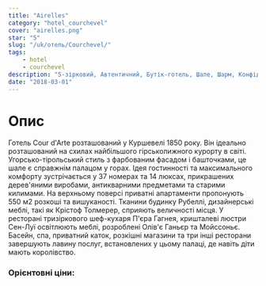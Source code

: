 ```yaml
---
title: "Airelles"
category: "hotel_courchevel"
cover: "airelles.png"
star: "5"
slug: "/uk/отель/Courchevel/"
tags:
    - hotel
    - courchevel
description: "5-зірковий, Автентичний, Бутік-готель, Шале, Шарм, Конфіденційність, Затишний, Жвавий, Палац, Традиційна, Люкс, Гора, Культурна діяльність, Спортивні заходи, Бізнес, Бар, Велнес, Весільні та медовий місяць, Стар Шеф-кухар, Гастрономія, Сім'я, Басейн, Ресторан, Торгівля, СПА"
date: "2018-03-01"
---
```


# Опис
Готель Cour d'Arte розташований у Куршевелі 1850 року. Він ідеально розташований на схилах найбільшого гірськолижного курорту в світі. Угорсько-тірольський стиль з фарбованим фасадом і башточками, це шале є справжнім палацом у горах.
Ідея гостинності та максимального комфорту зустрічається у 37 номерах та 14 люксах, прикрашених дерев'яними виробами, антикварними предметами та старими килимами. На верхньому поверсі приватні апартаменти пропонують 550 м2 розкоші та вишуканості. Тканини будинку Рубеллі, дизайнерські меблі, такі як Крістоф Толмерер, сприяють величності місця. У ресторані тризіркового шеф-кухаря П'єра Гагнея, кришталеві люстри Сен-Луї освітлюють меблі, розроблені Олів'є Ганьєр та Мойссоньє. Басейн, спа, приватний каток, розкішні магазини та три інші ресторани завершують лавину послуг, встановлених у цьому палаці, де навіть діти мають королівство.

### Орієнтовні ціни: